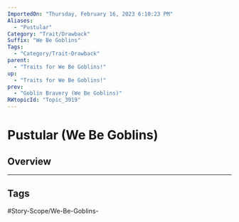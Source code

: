 ```yaml
---
ImportedOn: "Thursday, February 16, 2023 6:10:23 PM"
Aliases:
  - "Pustular"
Category: "Trait/Drawback"
Suffix: "We Be Goblins"
Tags:
  - "Category/Trait-Drawback"
parent:
  - "Traits for We Be Goblins!"
up:
  - "Traits for We Be Goblins!"
prev:
  - "Goblin Bravery (We Be Goblins)"
RWtopicId: "Topic_3919"
---
```

# Pustular (We Be Goblins)
## Overview

---
## Tags
#Story-Scope/We-Be-Goblins-

